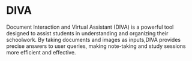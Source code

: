 # DIVA
Document Interaction and Virtual Assistant (DIVA) is a powerful tool designed to assist students in understanding and organizing their schoolwork. By taking documents and images as inputs,DIVA provides precise answers to user queries, making note-taking and study sessions more efficient and effective.
